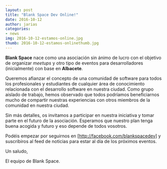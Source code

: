 ```yaml
---
layout: post
title: "Blank Space Dev Online!"
date: 2016-10-12
author: jarias
categories:
- news
img: 2016-10-12-estamos-online.jpg
thumb: 2016-10-12-estamos-onlinethumb.jpg
---
```


**Blank Space** nace como una asociación sin ánimo de lucro con el objetivo de
organizar *meetups* y otro tipo de eventos para desarrolladores (inicialmente) con
base en **Albacete**.

Queremos afianzar el concepto de una comunidad de software para todos los profesionales
y estudiantes de cualquier área de conocimiento relacionada con el desarrollo software
en nuestra ciudad. Como grupo aislado de trabajo, hemos observado que todos podríamos
beneficiarnos mucho de compartir nuestras experiencias con otros miembros de la comunidad
en nuestra ciudad.

Sin más detalles, os invitamos a participar en nuestra iniciativa y tomar parte en el
futuro de la asociación. Esperamos que nuestro plan tenga buena acogida y futuro y eso
depende de todos vosotros.

Podéis empezar por seguirnos en [http://facebook.com/blankspacedev] y suscribiros al feed de
noticias para estar al día de los próximos eventos.

Un saludo,

El equipo de Blank Space.
